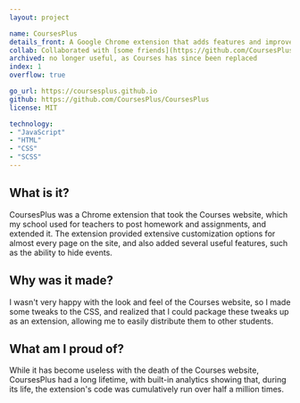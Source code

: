 ```yaml
---
layout: project

name: CoursesPlus
details_front: A Google Chrome extension that adds features and improvements to the (now defunct) Courses website my school used.
collab: Collaborated with [some friends](https://github.com/CoursesPlus/CoursesPlus/graphs/contributors){:target="_blank"}{:rel="noopener noreferrer"}
archived: no longer useful, as Courses has since been replaced
index: 1
overflow: true

go_url: https://coursesplus.github.io
github: https://github.com/CoursesPlus/CoursesPlus
license: MIT

technology:
- "JavaScript"
- "HTML"
- "CSS"
- "SCSS"
---
```

## What is it?
CoursesPlus was a Chrome extension that took the Courses website, which my school used for teachers to post homework and assignments, and extended it. The extension provided extensive customization options for almost every page on the site, and also added several useful features, such as the ability to hide events.

## Why was it made?
I wasn't very happy with the look and feel of the Courses website, so I made some tweaks to the CSS, and realized that I could package these tweaks up as an extension, allowing me to easily distribute them to other students.

## What am I proud of?
While it has become useless with the death of the Courses website, CoursesPlus had a long lifetime, with built-in analytics showing that, during its life, the extension's code was cumulatively run over half a million times.
